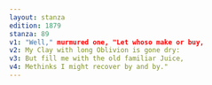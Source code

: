 ```yaml
---
layout: stanza
edition: 1879
stanza: 89
v1: "Well," murmured one, "Let whoso make or buy,
v2: My Clay with long Oblivion is gone dry:
v3: But fill me with the old familiar Juice,
v4: Methinks I might recover by and by."
---
```

